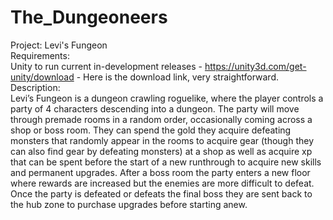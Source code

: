# The_Dungeoneers
Project: Levi's Fungeon  
Requirements:  
Unity to run current in-development releases - https://unity3d.com/get-unity/download - Here is the download link, very straightforward. 
Description:  
Levi’s Fungeon is a dungeon crawling roguelike, where the player controls a party of 4 characters descending into a dungeon. The party will move through premade rooms in a random order, occasionally coming across a shop or boss room. They can spend the gold they acquire defeating monsters that randomly appear in the rooms to acquire gear (though they can also find gear by defeating monsters) at a shop as well as acquire xp that can be spent before the start of a new runthrough to acquire new skills and permanent upgrades. After a boss room the party enters a new floor where rewards are increased but the enemies are more difficult to defeat. Once the party is defeated or defeats the final boss they are sent back to the hub zone to purchase upgrades before starting anew.
